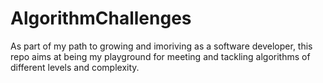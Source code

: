 # AlgorithmChallenges
As part of my path to growing and imoriving as a software developer, this repo aims at being my playground for meeting and tackling algorithms of different levels
and complexity.

